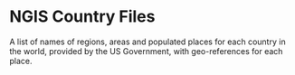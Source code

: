 # NGIS Country Files

A list of names of regions, areas and populated places for each country in the world, provided by the US Government, with geo-references for each place.

